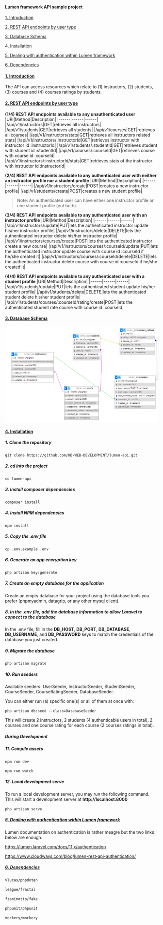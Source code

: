 #### Lumen framework API sample project
[1. Introduction](#introduction)

[2. REST API endpoints by user type](#rest-api-by-user-type)

[3. Database Schema](#database-schema)

[4. Installation](#installation)

[5. Dealing with authentication within Lumen framework](#authentication)

[6. Dependencies](#dependencies)

#### [1. Introduction](#introduction)
The API can access resources which relate to (1)  instructors, (2) students, (3) courses and (4) courses ratings by students.
#### [2. REST API endpoints by user type](#rest-api-by-user-type)
**(1/4) REST API endpoints available to any unauthenticated user**
|URI|Method|Description|
|------|------|------|
|/api/v1/instructors|GET|retrieves all instructors|
|/api/v1/students|GET|retrieves all students|
|/api/v1/courses|GET|retrieves all courses|
|/api/v1/instructors/stats|GET|retrieves all instructors related stats|
|/api/v1/instructors/:instructorId|GET|retrieves instructor with instructor id :instructorId|
|/api/v1/students/:studentId|GET|retrieves student with student id :studentId|
|/api/v1/courses/:courseId|GET|retrieves course with course id :courseId|
|/api/v1/instructors/:instructorId/stats|GET|retrieves stats of the instructor with instructor id :instructorId|


**(2/4) REST API endpoints available to any authenticated user with neither an instructor profile nor a student profile**
|URI|Method|Description|
|------|------|------|
|/api/v1/instructors/create|POST|creates a new instructor profile|
|/api/v1/students/create|POST|creates a new student profile|

> Note: An authenticated user can have either one instructor profile or one student profile (not both).  

**(3/4) REST API endpoints available to any authenticated user with an instructor profile**
|URI|Method|Description|
|------|------|------|
|/api/v1/instructors/update|PUT|lets the authenticated instructor update his/her instructor profile|
|/api/v1/instructors/delete|DELETE|lets the authenticated instructor delete his/her instructor profile|
|/api/v1/instructors/courses/create|POST|lets the authenticated instructor create a new course|
|/api/v1/instructors/courses/:courseId/update|PUT|lets the authenticated instructor update course with course id :courseId if he/she created it|
|/api/v1/instructors/courses/:courseId/delete|DELETE|lets the authenticated instructor delete course with course id :courseId if he/she created it|

**(4/4) REST API endpoints available to any authenticated user with a student profile**
|URI|Method|Description|
|------|------|------|
|/api/v1/students/update|PUT|lets the authenticated student update his/her student profile|
|/api/v1/students/delete|DELETE|lets the authenticated student delete his/her student profile|
|/api/v1/students/courses/:courseId/rating/create|POST|lets the authenticated student rate course with course id :courseId|

#### [3. Database Schema](#database-schema)

![Lumen API DB schema](https://github.com/KB-WEB-DEVELOPMENT/lumen-api/blob/main/lumen-api-db-schema.png)


#### [4. Installation](#installation)

##### 1. Clone the repository

`git clone https://github.com/KB-WEB-DEVELOPMENT/lumen-api.git`

##### 2. cd into the project

`cd lumen-api`

##### 3. Install composer dependencies

`composer install`

##### 4. Install NPM dependencies

`npm install`

##### 5. Copy the .env file

`cp .env.example .env`

##### 6. Generate an app encryption key

`php artisan key:generate`

##### 7. Create an empty database for the application

Create an empty database for your project using the database tools you prefer (phpmyadmin, datagrip, or any other mysql client).

#####  8. In the .env file, add the database information to allow Laravel to connect to the database

In the .env file, fill in the **DB_HOST**, **DB_PORT**, **DB_DATABASE**, **DB_USERNAME**, and **DB_PASSWORD** keys to match the credentials of the database you just created.

##### 9. Migrate the database

`php artisan migrate`

##### 10. Run seeders

Available seeders: UserSeeder, InstructorSeeder, StudentSeeder, CourseSeeder, CourseRatingSeeder, DatabaseSeeder.

You can either run (a) specific one(s) or all of them at once with:

`php artisan db:seed --class=DatabaseSeeder`

This will create 2 instructors, 2 students (4 authenticable users in total), 2 courses and one course rating for each course (2 courses ratings in total).

##### During Development
##### 11. Compile assets

`npm run dev`

`npm run watch`
##### 12. Local development serve

To run a local development server, you may run the following command. This will start a development server at **http://localhost:8000**

`php artisan serve`

##### [5. Dealing with authentication within Lumen framework](#authentication)

Lumen documentation on authentication is rather meagre but 
the two links below are enough:

https://lumen.laravel.com/docs/11.x/authentication

https://www.cloudways.com/blog/lumen-rest-api-authentication/

##### [6. Dependencies](#dependencies)


`vlucas/phpdoten`

`league/fractal`

`fzaninotto/fake`

`phpunit/phpunit`

`mockery/mockery`
